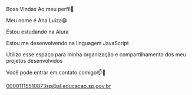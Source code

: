 Boas Vindas Ao meu perfil💙

Meu nome é Ana Luiza😁

Estou estudando na Alura

Estou me desenvolvendo na linguagem JavaScript

Utilizo esse espaço para minha organização e compartilhamento dos meu projetos desenvolvidos

Você pode entrar em contato comigo📫📩

00001115510873sp@al.educacao.sp.gov.br
